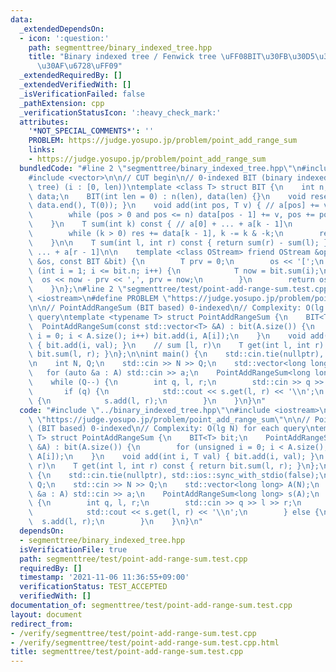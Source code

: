 ```yaml
---
data:
  _extendedDependsOn:
  - icon: ':question:'
    path: segmenttree/binary_indexed_tree.hpp
    title: "Binary indexed tree / Fenwick tree \uFF08BIT\u30FB\u30D5\u30A7\u30CB\u30C3\
      \u30AF\u6728\uFF09"
  _extendedRequiredBy: []
  _extendedVerifiedWith: []
  _isVerificationFailed: false
  _pathExtension: cpp
  _verificationStatusIcon: ':heavy_check_mark:'
  attributes:
    '*NOT_SPECIAL_COMMENTS*': ''
    PROBLEM: https://judge.yosupo.jp/problem/point_add_range_sum
    links:
    - https://judge.yosupo.jp/problem/point_add_range_sum
  bundledCode: "#line 2 \"segmenttree/binary_indexed_tree.hpp\"\n#include <algorithm>\n\
    #include <vector>\n\n// CUT begin\n// 0-indexed BIT (binary indexed tree / Fenwick\
    \ tree) (i : [0, len))\ntemplate <class T> struct BIT {\n    int n;\n    std::vector<T>\
    \ data;\n    BIT(int len = 0) : n(len), data(len) {}\n    void reset() { std::fill(data.begin(),\
    \ data.end(), T(0)); }\n    void add(int pos, T v) { // a[pos] += v\n        pos++;\n\
    \        while (pos > 0 and pos <= n) data[pos - 1] += v, pos += pos & -pos;\n\
    \    }\n    T sum(int k) const { // a[0] + ... + a[k - 1]\n        T res = 0;\n\
    \        while (k > 0) res += data[k - 1], k -= k & -k;\n        return res;\n\
    \    }\n\n    T sum(int l, int r) const { return sum(r) - sum(l); } // a[l] +\
    \ ... + a[r - 1]\n\n    template <class OStream> friend OStream &operator<<(OStream\
    \ &os, const BIT &bit) {\n        T prv = 0;\n        os << '[';\n        for\
    \ (int i = 1; i <= bit.n; i++) {\n            T now = bit.sum(i);\n          \
    \  os << now - prv << ',', prv = now;\n        }\n        return os << ']';\n\
    \    }\n};\n#line 2 \"segmenttree/test/point-add-range-sum.test.cpp\"\n#include\
    \ <iostream>\n#define PROBLEM \"https://judge.yosupo.jp/problem/point_add_range_sum\"\
    \n\n// PointAddRangeSum (BIT based) 0-indexed\n// Complexity: O(lg N) for each\
    \ query\ntemplate <typename T> struct PointAddRangeSum {\n    BIT<T> bit;\n  \
    \  PointAddRangeSum(const std::vector<T> &A) : bit(A.size()) {\n        for (unsigned\
    \ i = 0; i < A.size(); i++) bit.add(i, A[i]);\n    }\n    void add(int i, T val)\
    \ { bit.add(i, val); }\n    // sum [l, r)\n    T get(int l, int r) const { return\
    \ bit.sum(l, r); }\n};\n\nint main() {\n    std::cin.tie(nullptr), std::ios::sync_with_stdio(false);\n\
    \n    int N, Q;\n    std::cin >> N >> Q;\n    std::vector<long long> A(N);\n \
    \   for (auto &a : A) std::cin >> a;\n    PointAddRangeSum<long long> s(A);\n\
    \    while (Q--) {\n        int q, l, r;\n        std::cin >> q >> l >> r;\n \
    \       if (q) {\n            std::cout << s.get(l, r) << '\\n';\n        } else\
    \ {\n            s.add(l, r);\n        }\n    }\n}\n"
  code: "#include \"../binary_indexed_tree.hpp\"\n#include <iostream>\n#define PROBLEM\
    \ \"https://judge.yosupo.jp/problem/point_add_range_sum\"\n\n// PointAddRangeSum\
    \ (BIT based) 0-indexed\n// Complexity: O(lg N) for each query\ntemplate <typename\
    \ T> struct PointAddRangeSum {\n    BIT<T> bit;\n    PointAddRangeSum(const std::vector<T>\
    \ &A) : bit(A.size()) {\n        for (unsigned i = 0; i < A.size(); i++) bit.add(i,\
    \ A[i]);\n    }\n    void add(int i, T val) { bit.add(i, val); }\n    // sum [l,\
    \ r)\n    T get(int l, int r) const { return bit.sum(l, r); }\n};\n\nint main()\
    \ {\n    std::cin.tie(nullptr), std::ios::sync_with_stdio(false);\n\n    int N,\
    \ Q;\n    std::cin >> N >> Q;\n    std::vector<long long> A(N);\n    for (auto\
    \ &a : A) std::cin >> a;\n    PointAddRangeSum<long long> s(A);\n    while (Q--)\
    \ {\n        int q, l, r;\n        std::cin >> q >> l >> r;\n        if (q) {\n\
    \            std::cout << s.get(l, r) << '\\n';\n        } else {\n          \
    \  s.add(l, r);\n        }\n    }\n}\n"
  dependsOn:
  - segmenttree/binary_indexed_tree.hpp
  isVerificationFile: true
  path: segmenttree/test/point-add-range-sum.test.cpp
  requiredBy: []
  timestamp: '2021-11-06 11:36:55+09:00'
  verificationStatus: TEST_ACCEPTED
  verifiedWith: []
documentation_of: segmenttree/test/point-add-range-sum.test.cpp
layout: document
redirect_from:
- /verify/segmenttree/test/point-add-range-sum.test.cpp
- /verify/segmenttree/test/point-add-range-sum.test.cpp.html
title: segmenttree/test/point-add-range-sum.test.cpp
---
```

